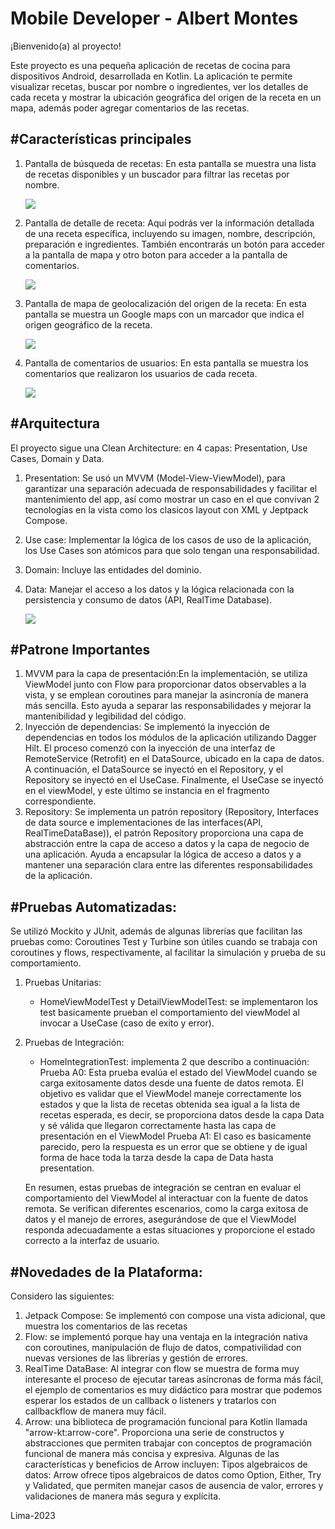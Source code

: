 
Mobile Developer - Albert Montes
======================================================

¡Bienvenido(a) al proyecto!

Este proyecto es una pequeña aplicación de recetas de cocina para dispositivos Android, desarrollada en Kotlin. La aplicación te permite visualizar recetas, buscar por nombre o ingredientes, ver los detalles de cada receta y mostrar la ubicación geográfica del origen de la receta en un mapa, además poder agregar comentarios de las recetas.



#Características principales
---------------------------
1. Pantalla de búsqueda de recetas: En esta pantalla se muestra una lista de recetas disponibles y un buscador para filtrar las recetas por nombre.

   ![](static/captura_app2.jpg)

2. Pantalla de detalle de receta: Aquí podrás ver la información detallada de una receta específica, incluyendo su imagen, nombre, descripción, preparación e ingredientes. También encontrarás un botón para acceder a la pantalla de mapa y otro boton para acceder a la pantalla de comentarios.

   ![](static/captura_detalle2.jpg)

3. Pantalla de mapa de geolocalización del origen de la receta: En esta pantalla se muestra un Google maps con un marcador que indica el origen geográfico de la receta.
   
   ![](static/captura_mapa2.jpg)

4. Pantalla de comentarios de usuarios: En esta pantalla se muestra los comentarios que realizaron los usuarios de cada receta.
   
   ![](static/captura_comentario2.jpg)


#Arquitectura
-----------------------

El proyecto sigue una Clean Architecture: en 4 capas: Presentation, Use Cases, Domain y Data.

1. Presentation: Se usó un MVVM (Model-View-ViewModel), para garantizar una separación adecuada de responsabilidades y facilitar el mantenimiento del app, así como mostrar un caso en el que convivan 2 tecnologías en la vista como los clasicos layout con XML y Jeptpack Compose.
2. Use case: Implementar la lógica de los casos de uso de la aplicación, los Use
   Cases son atómicos para que solo tengan una responsabilidad.
3. Domain: Incluye las entidades del dominio.
4. Data: Manejar el acceso a los datos y la lógica relacionada con la persistencia y consumo de datos (API, RealTime Database).

   ![](static/diagrama_c_a.png)

#Patrone Importantes
---------

1. MVVM para la capa de presentación:En la implementación, se utiliza ViewModel junto con Flow para proporcionar datos observables a la vista, y se emplean coroutines para manejar la asincronía de manera más sencilla. Esto ayuda a separar las responsabilidades y mejorar la mantenibilidad y legibilidad del código.
2. Inyección de dependencias: Se implementó la inyección de dependencias en todos los módulos de la aplicación utilizando Dagger Hilt. El proceso comenzó con la inyección de una interfaz de RemoteService (Retrofit) en el DataSource, ubicado en la capa de datos. A continuación, el DataSource se inyectó en el Repository, y el Repository se inyectó en el UseCase. Finalmente, el UseCase se inyectó en el viewModel, y este último se instancia en el fragmento correspondiente.
3. Repository: Se implementa un patrón repository (Repository, Interfaces de data source e implementaciones de las interfaces(API, RealTimeDataBase)), el patrón Repository proporciona una capa de abstracción entre la capa de acceso a datos y la capa de negocio de una aplicación. Ayuda a encapsular la lógica de acceso a datos y a mantener una separación clara entre las diferentes responsabilidades de la aplicación.

#Pruebas Automatizadas:
-----------------------
Se utilizó Mockito y JUnit, además de algunas librerías que facilitan las pruebas como:  Coroutines Test y Turbine son útiles cuando se trabaja con coroutines y flows, respectivamente, al facilitar la simulación y prueba de su comportamiento.
1. Pruebas Unitarias:
   - HomeViewModelTest y DetailViewModelTest: se implementaron los test basicamente prueban el comportamiento del viewModel al invocar a UseCase (caso de exito y error).
2. Pruebas de Integración:
   - HomeIntegrationTest: implementa 2 que describo a continuación:
     Prueba A0: Esta prueba evalúa el estado del ViewModel cuando se carga exitosamente datos desde una fuente de datos remota. El objetivo es validar que el ViewModel maneje correctamente los estados y que la lista de recetas obtenida sea igual a la lista de recetas esperada, es decir, se proporciona datos desde la capa Data y sé válida que llegaron correctamente hasta las capa de presentación en el ViewModel
     Prueba A1: El caso es basicamente parecido, pero la respuesta es un error que se obtiene y de igual forma de hace toda la tarza desde la capa de Data hasta presentation.

   En resumen, estas pruebas de integración se centran en evaluar el comportamiento del ViewModel al interactuar con la fuente de datos remota. Se verifican diferentes escenarios, como la carga exitosa de datos y el manejo de errores, asegurándose de que el ViewModel responda adecuadamente a estas situaciones y proporcione el estado correcto a la interfaz de usuario.

#Novedades de la Plataforma:
----------------------------
Considero las siguientes:
1. Jetpack Compose: Se implementó con compose una vista adicional, que muestra los comentarios de las recetas
2. Flow: se implementó porque hay una ventaja en la integración nativa con coroutines, manipulación de flujo de datos, compativilidad con nuevas versiones de las librerías y gestión de errores.
3. RealTime DataBase: Al integrar con flow se muestra de forma muy interesante el proceso de ejecutar tareas asíncronas de forma más fácil, el ejemplo de comentarios es muy didáctico para mostrar que podemos esperar los estados de un callback o listeners y tratarlos con callbackflow de manera muy fácil.
4. Arrow: una biblioteca de programación funcional para Kotlin llamada "arrow-kt:arrow-core". Proporciona una serie de constructos y abstracciones que permiten trabajar con conceptos de programación funcional de manera más concisa y expresiva. Algunas de las características y beneficios de Arrow incluyen: Tipos algebraicos de datos: Arrow ofrece tipos algebraicos de datos como Option, Either, Try y Validated, que permiten manejar casos de ausencia de valor, errores y validaciones de manera más segura y explícita.

Lima-2023

